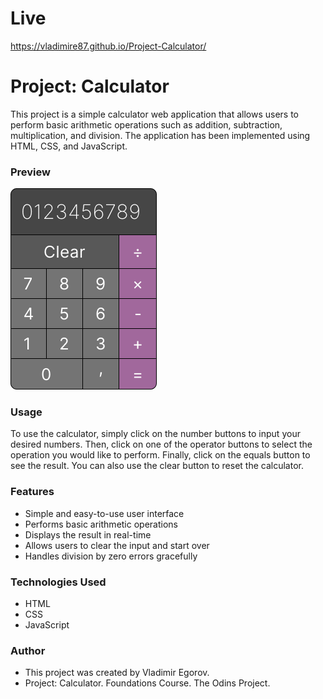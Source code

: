 # Live
https://vladimire87.github.io/Project-Calculator/

# Project: Calculator

This project is a simple calculator web application that allows users to perform basic arithmetic operations such as addition, subtraction, multiplication, and division. The application has been implemented using HTML, CSS, and JavaScript.

### Preview

![Calculator Preview](Group23.png)

### Usage

To use the calculator, simply click on the number buttons to input your desired numbers. Then, click on one of the operator buttons to select the operation you would like to perform. Finally, click on the equals button to see the result. You can also use the clear button to reset the calculator.

### Features

- Simple and easy-to-use user interface
- Performs basic arithmetic operations
- Displays the result in real-time
- Allows users to clear the input and start over
- Handles division by zero errors gracefully

### Technologies Used

- HTML
- CSS
- JavaScript

### Author

- This project was created by Vladimir Egorov.
- Project: Calculator. Foundations Course. The Odins Project.
